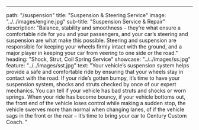 ---
path: "/suspension"
title: "Suspension & Steering Service"
image: "../../images/engine.jpg"
sub-title: "Suspension Service & Repair"
description: "Balance, stability and smoothness – they’re what ensure a comfortable ride for you and your passengers, and your car’s steering and suspension are what make this possible. Steering and suspension are responsible for keeping your wheels firmly intact with the ground, and a major player in keeping your car from veering to one side or the road."
heading: "Shock, Strut, Coil Spring Service"
showcase: "../../images/ss.jpg"
feature: "../../images/sst.jpg"
text: "Your vehicle’s suspension system helps provide a safe and comfortable ride by ensuring that your wheels stay in contact with the road. If your ride’s gotten bumpy, it’s time to have your suspension system, shocks and struts checked by once of our expert mechanics. You can tell if your vehicle has bad struts and shocks or worn springs. When your ride has become bouncy, if your vehicle bottoms out, the front end of the vehicle loses control while making a sudden stop, the vehicle swerves more than normal when changing lanes, of if the vehicle sags in the front or the rear – it’s time to bring your car to Century Custom Coach. "
